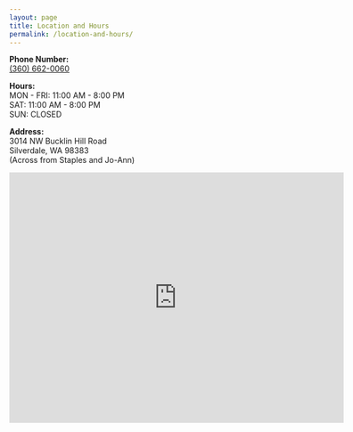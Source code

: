```yaml
---
layout: page
title: Location and Hours
permalink: /location-and-hours/
---
```

<p><b>Phone Number:</b> <br/><a href="360-662-0060">(360) 662-0060</a><br/></p>

<p><b>Hours:</b><br/>
MON - FRI: 11:00 AM - 8:00 PM<br/>
SAT: 11:00 AM - 8:00 PM<br/>
SUN: CLOSED<br/>
<p/>

<p><b>Address:</b><br/>
3014 NW Bucklin Hill Road<br/>
Silverdale, WA 98383<br/>
(Across from Staples and Jo-Ann)<br/>
</p>

<iframe src="https://www.google.com/maps/embed?pb=!1m18!1m12!1m3!1d2687.707223349842!2d-122.69196668436793!3d47.65125597918769!2m3!1f0!2f0!3f0!3m2!1i1024!2i768!4f13.1!3m3!1m2!1s0x54903a9432099a4b%3A0x88500a0880d8fef4!2sHeidi+Teriyaki+Express!5e0!3m2!1sen!2sus!4v1469594514828" width="600" height="450" frameborder="0" style="border:0" allowfullscreen></iframe>
